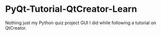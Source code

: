# PyQt-Tutorial-QtCreator-Learn
Nothing just my Python quiz project GUI I did while following a tutorial on QtCreator. 
